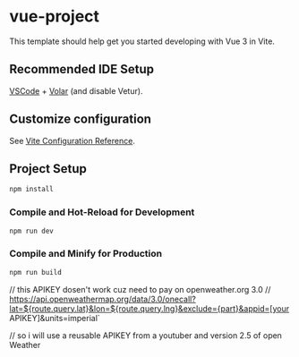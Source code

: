 # vue-project

This template should help get you started developing with Vue 3 in Vite.

## Recommended IDE Setup

[VSCode](https://code.visualstudio.com/) + [Volar](https://marketplace.visualstudio.com/items?itemName=Vue.volar) (and disable Vetur).

## Customize configuration

See [Vite Configuration Reference](https://vitejs.dev/config/).

## Project Setup

```sh
npm install
```

### Compile and Hot-Reload for Development

```sh
npm run dev
```

### Compile and Minify for Production

```sh
npm run build
```
// this APIKEY dosen't work cuz need to pay on openweather.org 3.0
//   https://api.openweathermap.org/data/3.0/onecall?lat=${route.query.lat}&lon=${route.query.lng}&exclude={part}&appid=[your APIKEY]&units=imperial`

// so i will use a reusable APIKEY from a youtuber and version 2.5 of open Weather
